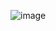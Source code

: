 ![image](https://user-images.githubusercontent.com/90879448/188469019-d335c2e5-c749-4829-90db-8f5798114f71.png)

